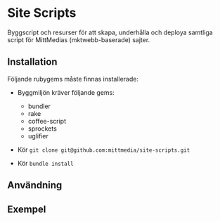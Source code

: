 # Site Scripts
Byggscript och resurser för att skapa, underhålla och deploya samtliga script för MittMedias (mktwebb-baserade) sajter.

## Installation
Följande rubygems måste finnas installerade:
  
  * Byggmiljön kräver följande gems:
    * bundler
    * rake
    * coffee-script
    * sprockets
    * uglifier

  * Kör `git clone git@github.com:mittmedia/site-scripts.git`
  * Kör `bundle install`

## Användning

## Exempel